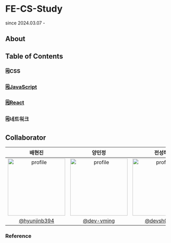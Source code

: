 # FE-CS-Study
since 2024.03.07 - 

## About


## Table of Contents
### 🗒️CSS
### [🗒️JavaScript](https://github.com/hyunjinb394/cs-study/tree/main/contents/JavaScript#readme)
### [🗒️React](https://github.com/hyunjinb394/cs-study/tree/main/contents/React#readme)
### 🗒️네트워크

## Collaborator
| 배현진 | 양민정 | 전성혜 |
| :----: | :----: | :---: |
| <img src="https://avatars.githubusercontent.com/hyunjinb394" alt="profile" width="180" height="180"> | <img src="https://avatars.githubusercontent.com/dev-vming" alt="profile" width="180" height="180"> |  <img src="https://avatars.githubusercontent.com/devsh0413" alt="profile" width="180" height="180"> |
| [@hyunjinb394](https://github.com/hyunjinb394) | [@dev-vming](https://github.com/dev-vming) | [@devsh0413](https://github.com/devsh0413) |


### Reference


